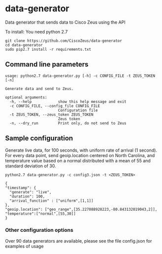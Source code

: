 # data-generator
Data generator that sends data to Cisco Zeus using the API

To install:
You need python 2.7
```
git clone https://github.com/CiscoZeus/data-generator
cd data-generator
sudo pip2.7 install -r requirements.txt
```
## Command line parameters
```
usage: python2.7 data-generator.py [-h] -c CONFIG_FILE -t ZEUS_TOKEN [-n]

Generate data and send to Zeus.

optional arguments:
  -h, --help            show this help message and exit
  -c CONFIG_FILE, --config_file CONFIG_FILE
                        Configuration file
  -t ZEUS_TOKEN, --zeus_token ZEUS_TOKEN
                        Zeus token
  -n, --dry_run         Print only, do not send to Zeus
```
## Sample configuration
Generate live data, for 100 seconds, with uniform rate of arrival (1 second). For every data point, send geoip.location centered on North Carolina, and temperature value based on a normal distributed with a mean of 55 and standard deviation of 30.

```
python2.7 data-generator.py -c config3.json -t <ZEUS_TOKEN>

{
"timestamp": {
  "generate": "live",
  "duration": 100,
  "arrival_function" : ["uniform",[1,1]]
},
"geoip.location": ["geo_range",[35.227088928223,-80.843132019043,2]],
"temperature":["normal",[55,30]]
}
```
### Other configuration options
Over 90 data generators are available, please see the file config.json for examples of usage

